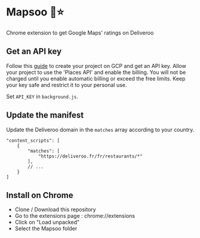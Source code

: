 # Mapsoo 🚴⭐
Chrome extension to get Google Maps' ratings on Deliveroo

## Get an API key
Follow this [guide](https://developers.google.com/places/web-service/get-api-key) to create your project on GCP and get an API key.
Allow your project to use the 'Places API' and enable the billing. You will not be charged until you enable automatic billing or exceed the free limits. Keep your key safe and restrict it to your personal use.

Set `API_KEY` in `background.js`.

## Update the manifest
Update the Deliveroo domain in the `matches` array according to your country.
```jsonc
"content_scripts": [
    {
        "matches": [
            "https://deliveroo.fr/fr/restaurants/*"
        ],
        // ...
    }
]
```

## Install on Chrome
- Clone / Download this repository
- Go to the extensions page : chrome://extensions
- Click on "Load unpacked"
- Select the Mapsoo folder
